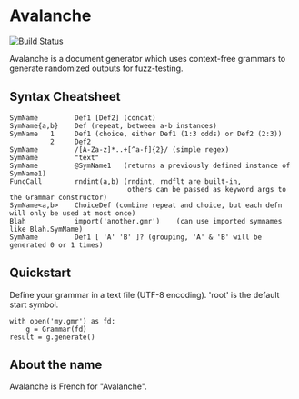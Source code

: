 Avalanche
=========

[![Build Status](https://api.travis-ci.org/jschwartzentruber/avalanche.svg)](https://travis-ci.org/jschwartzentruber/avalanche)

Avalanche is a document generator which uses context-free grammars to generate
randomized outputs for fuzz-testing.


Syntax Cheatsheet
-----------------

```
SymName         Def1 [Def2] (concat)
SymName{a,b}    Def (repeat, between a-b instances)
SymName   1     Def1 (choice, either Def1 (1:3 odds) or Def2 (2:3))
          2     Def2
SymName         /[A-Za-z]*..+[^a-f]{2}/ (simple regex)
SymName         "text"
SymName         @SymName1   (returns a previously defined instance of SymName1)
FuncCall        rndint(a,b) (rndint, rndflt are built-in,
                             others can be passed as keyword args to the Grammar constructor)
SymName<a,b>    ChoiceDef (combine repeat and choice, but each defn will only be used at most once)
Blah            import('another.gmr')    (can use imported symnames like Blah.SymName)
SymName         Def1 [ 'A' 'B' ]? (grouping, 'A' & 'B' will be generated 0 or 1 times)
```


Quickstart
----------

Define your grammar in a text file (UTF-8 encoding). 'root' is the default start symbol.

```
with open('my.gmr') as fd:
    g = Grammar(fd)
result = g.generate()
```


About the name
--------------

Avalanche is French for "Avalanche".


